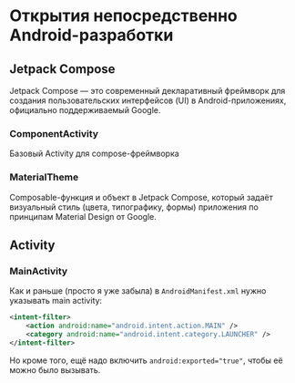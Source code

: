 # Открытия непосредственно Android-разработки

## Jetpack Compose
Jetpack Compose — это современный декларативный фреймворк для создания пользовательских интерфейсов (UI) в Android-приложениях, официально поддерживаемый Google.

### ComponentActivity
Базовый Activity для compose-фреймворка

### MaterialTheme
Composable-функция и объект в Jetpack Compose, который задаёт визуальный стиль (цвета, типографику, формы) приложения по принципам Material Design от Google.

## Activity
### MainActivity
Как и раньше (просто я уже забыла) в `AndroidManifest.xml` нужно указывать main activity:
```xml
<intent-filter>
    <action android:name="android.intent.action.MAIN" />
    <category android:name="android.intent.category.LAUNCHER" />
</intent-filter>
```
Но кроме того, ещё надо включить `android:exported="true"`, чтобы её можно было вызывать.